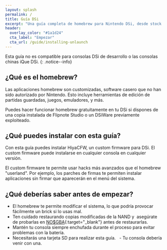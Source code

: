 ```yaml
---
layout: splash
permalink: /
title: Guía DSi
excerpt: "Una guía completa de homebrew para Nintendo DSi, desde stock hasta HiyaCFW."
header:
  overlay_color: "#1a1d24"
  cta_label: "Empezar"
  cta_url: /guide/installing-unlaunch
---
```


Esta guía no es compatible para consolas DSi de desarrollo o las consolas chinas iQue DSi.
{: .notice--info}

## ¿Qué es el homebrew?

Las aplicaciones homebrew son customizadas, software casero que no han sido autorizado por Nintendo. Esto incluye herramientas de edición de partidas guardadas, juegos, emuladores, y más.


Puedes hacer funcionar homebrew gratuitamente en tu DSi si dispones de una copia instalada de Flipnote Studio o un DSiWare previamente exploiteado.

## ¿Qué puedes instalar con esta guía?

Con esta guía puedes instalar HiyaCFW, un custom firmware para DSi. El custom firmware puede instalarse en cualquier consola en cualquier versión.

El custom firmware te permite usar hacks más avanzados que el homebrew "userland". Por ejemplo, los parches de firmas te permiten instalar aplicaciones sin firmar que aparecerán en el menú del sistema.

## ¿Qué deberías saber antes de empezar?

- El homebrew te permite modificar el sistema, lo que podría provocar fácilmente un brick si lo usas mal.
- Ten cuidado restaurando copias modificadas de la NAND y  asegúrate de probarlas en [NO$GBA](https://problemkaputt.de/gba.htm){:target="_blank"} antes de restaurarlas.
- Mantén tu consola siempre enchufada durante el proceso para evitar problemas con la batería.
- Necesitarás una tarjeta SD para realizar esta guía.
   - Tu consola debería venir con una.
